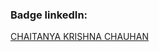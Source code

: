 ### Badge linkedIn:

<div class="badge-base LI-profile-badge" data-locale="en_US" data-size="medium" data-theme="dark" data-type="HORIZONTAL" data-vanity="chaitanya-krishna-chauhan-58a87b226" data-version="v1"><a class="badge-base__link LI-simple-link" href="https://in.linkedin.com/in/chaitanya-krishna-chauhan-58a87b226?trk=profile-badge">CHAITANYA KRISHNA CHAUHAN</a></div>
              
